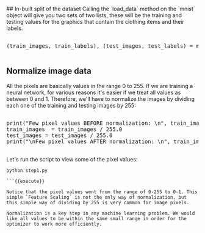 <br>
## In-built split of the dataset
Calling the `load_data` method on the `mnist` object will give you two sets of two lists, these will be the training and testing values for the graphics that contain the clothing items and their labels.

<pre class="file" data-filename="step1.py" data-target="append">

(train_images, train_labels), (test_images, test_labels) = mnist.load_data()

</pre>

## Normalize image data
All the pixels are basically values in the range 0 to 255. If we are training a neural network, for various reasons it's easier if we treat all values as between 0 and 1. Therefore, we'll have to normalize the images by dividing each one of the training and testing images by 255:


<pre class="file" data-filename="step1.py" data-target="append">

print("Few pixel values BEFORE normalization: \n", train_images[0,20:26,20:26])
train_images  = train_images / 255.0
test_images = test_images / 255.0
print("\nFew pixel values AFTER normalization: \n", train_images[0,20:26,20:26])

</pre>

Let's run the script to view some of the pixel values:

```
python step1.py

```{{execute}}

Notice that the pixel values went from the range of 0-255 to 0-1. This simple `Feature Scaling` is not the only way of normalization, but this simple way of dividing by 255 is very common for image pixels.

Normalization is a key step in any machine learning problem. We would like all values to be within the same small range in order for the optimizer to work more efficiently.